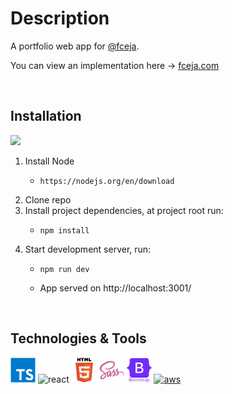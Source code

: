 # Description

A portfolio web app for [@fceja](https://github.com/fceja). <br/>

You can view an implementation here -> [fceja.com](https://fceja.com)

<br/>

## Installation
![](https://img.shields.io/badge/OS-Linux%20%7C%20MacOS%20%7C%20Windows-eaeaea)

1. Install Node
   - ```
     https://nodejs.org/en/download
     ```
2. Clone repo
3. Install project dependencies, at project root run:
   - ```
     npm install
     ```
4. Start development server, run:
   - ```
     npm run dev
     ```
   - App served on http://localhost:3001/

<br/>

## Technologies & Tools
<p>
  <a
    href="https://www.typescriptlang.org/"
    target="_blank"
    rel="noreferrer"
    style="text-decoration:none"
  >
    <img
      src="https://raw.githubusercontent.com/devicons/devicon/master/icons/typescript/typescript-original.svg"
      alt="typescript"
      width="40"
      height="40"
    /></a>
  <a href="https://react.dev/" target="_blank" rel="noreferrer" style="text-decoration:none">
    <img
      src="https://cdn.jsdelivr.net/gh/devicons/devicon/icons/react/react-original.svg"
      alt="react"
      width="40"
      height="40"
    /></a>
  <a href="https://www.w3.org/html/" target="_blank" rel="noreferrer">
    <img
      src="https://raw.githubusercontent.com/devicons/devicon/master/icons/html5/html5-original-wordmark.svg"
      alt="html5"
      width="40"
      height="40"
    /></a>
  <a href="https://sass-lang.com" target="_blank" rel="noreferrer">
    <img
      src="https://raw.githubusercontent.com/devicons/devicon/master/icons/sass/sass-original.svg"
      alt="sass"
      width="40"
      height="40"
    /></a>
  <a href="https://getbootstrap.com" target="_blank" rel="noreferrer">
    <img
      src="https://raw.githubusercontent.com/devicons/devicon/master/icons/bootstrap/bootstrap-plain-wordmark.svg"
      alt="bootstrap"
      width="40"
      height="40"
    /></a>
  <a href="https://aws.amazon.com/" target="_blank" rel="noreferrer">
    <img
      src="https://cdn.jsdelivr.net/gh/devicons/devicon/icons/amazonwebservices/amazonwebservices-plain-wordmark.svg"
      alt="aws"
      width="40"
      height="40"
    /></a>
</p>
